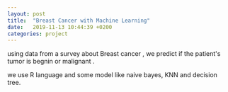 ```yaml
---
layout: post
title:  "Breast Cancer with Machine Learning"
date:   2019-11-13 10:44:39 +0200
categories: project
---
```


using data from a survey about Breast cancer , we predict if the patient's tumor is begnin or malignant .

we use R language and some model like naive bayes, KNN and decision tree.


